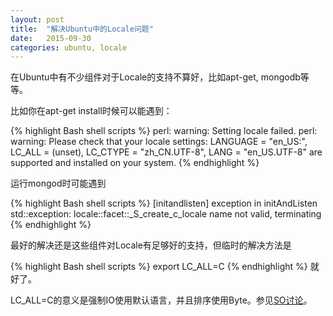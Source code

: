 ```yaml
---
layout: post
title:  "解决Ubuntu中的Locale问题"
date:   2015-09-30
categories: ubuntu, locale
---
```


在Ubuntu中有不少组件对于Locale的支持不算好，比如apt-get, mongodb等等。

比如你在apt-get install时候可以能遇到：

{% highlight Bash shell scripts %} 
perl: warning: Setting locale failed.
perl: warning: Please check that your locale settings:
  LANGUAGE = "en_US:",
  LC_ALL = (unset),
  LC_CTYPE = "zh_CN.UTF-8",
  LANG = "en_US.UTF-8"
    are supported and installed on your system.
{% endhighlight %}

运行mongod时可能遇到

{% highlight Bash shell scripts %} 
[initandlisten] exception in initAndListen std::exception: locale::facet::_S_create_c_locale name not valid, terminating
{% endhighlight %}

最好的解决还是这些组件对Locale有足够好的支持，但临时的解决方法是

{% highlight Bash shell scripts %}
export LC_ALL=C
{% endhighlight %}
就好了。

LC_ALL=C的意义是强制IO使用默认语言，并且排序使用Byte。参见[SO讨论](http://unix.stackexchange.com/questions/87745/what-does-lc-all-c-do)。